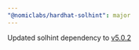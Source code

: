 ```yaml
---
"@nomiclabs/hardhat-solhint": major
---
```


Updated solhint dependency to [v5.0.2](https://github.com/protofire/solhint/releases/tag/v5.0.2)
